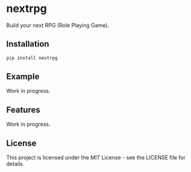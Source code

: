 # nextrpg

Build your next RPG (Role Playing Game).

## Installation

```bash
pip install nextrpg
```
## Example

Work in progress.

## Features

Work in progress.

## License

This project is licensed under the MIT License - see the LICENSE file for details. 